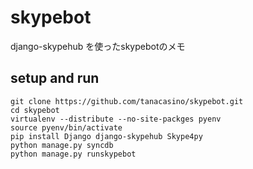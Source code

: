 # skypebot

django-skypehub を使ったskypebotのメモ

## setup and run

    git clone https://github.com/tanacasino/skypebot.git
    cd skypebot
    virtualenv --distribute --no-site-packges pyenv
    source pyenv/bin/activate
    pip install Django django-skypehub Skype4py
    python manage.py syncdb
    python manage.py runskypebot
